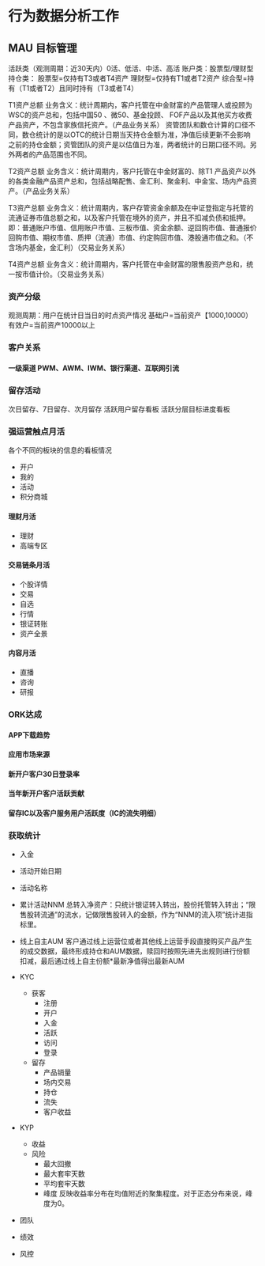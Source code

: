# 行为数据分析工作

## MAU 目标管理

活跃类（观测周期：近30天内）0活、低活、中活、高活
账户类：股票型/理财型
持仓类：
股票型=仅持有T3或者T4资产
理财型=仅持有T1或者T2资产
综合型=持有（T1或者T2）且同时持有（T3或者T4）

T1资产总额
业务含义：统计周期内，客户托管在中金财富的产品管理人或投顾为WSC的资产总和，包括中国50 、微50、基金投顾、 FOF产品以及其他买方收费产品资产，不包含家族信托资产。（产品业务关系） 资管团队和数仓计算的口径不同，数仓统计的是以OTC的统计日期当天持仓金额为准，净值后续更新不会影响之前的持仓金额；资管团队的资产是以估值日为准，两者统计的日期口径不同。另外两者的产品范围也不同。

T2资产总额
业务含义：统计周期内，客户托管在中金财富的、除T1 产品资产以外的各类金融产品资产总和，包括战略配售、金汇利、聚金利、中金宝、场内产品资产。（产品业务关系）

T3资产总额
业务含义：统计周期内，客户存管资金余额及在中证登指定与托管的流通证券市值总额之和，以及客户托管在境外的资产，并且不扣减负债和抵押。即：普通账户市值、信用账户市值、三板市值、资金余额、逆回购市值、普通报价回购市值、期权市值、质押（流通）市值、约定购回市值、港股通市值之和。（不含场内基金，金汇利）（交易业务关系）

T4资产总额
业务含义：统计周期内，客户托管在中金财富的限售股资产总和，统一按市值计价。（交易业务关系）

### 资产分级  

观测周期：用户在统计日当日的时点资产情况
基础户=当前资产【1000,10000）
有效户=当前资产10000以上

### 客户关系

#### 一级渠道 PWM、AWM、IWM、银行渠道、互联网引流

### 留存活动

次日留存、7日留存、次月留存
活跃用户留存看板
活跃分层目标进度看板  

### 强运营触点月活

各个不同的板块的信息的看板情况

- 开户
- 我的
- 活动
- 积分商城
  
#### 理财月活

- 理财
- 高端专区
  
#### 交易链条月活

- 个股详情
- 交易
- 自选
- 行情
- 银证转账
- 资产全景
  
#### 内容月活

- 直播
- 咨询
- 研报

### ORK达成

#### APP下载趋势

#### 应用市场来源

#### 新开户客户30日登录率

#### 当年新开户客户活跃贡献

#### 留存IC以及客户服务用户活跃度（IC的流失明细）

### 获取统计

- 入金
- 活动开始日期
- 活动名称
- 累计活动NNM 
总转入净资产：只统计银证转入转出，股份托管转入转出；“限售股转流通”的流水，记做限售股转入的金额，作为“NNM的流入项”统计进指标里。
- 线上自主AUM
  客户通过线上运营位或者其他线上运营手段直接购买产品产生的成交数据，最终形成持仓和AUM数据，赎回时按照先进先出规则进行份额扣减，最后通过线上自主份额*最新净值得出最新AUM

- KYC
  - 获客
    - 注册
    - 开户
    - 入金
    - 活跃
    - 访问
    - 登录
  - 留存
    - 产品销量
    - 场内交易
    - 持仓
    - 流失
    - 客户收益
- KYP
  - 收益
  - 风险
    - 最大回撤
    - 最大套牢天数
    - 平均套牢天数
    - 峰度 反映收益率分布在均值附近的聚集程度。对于正态分布来说，峰度为0。
- 团队
- 绩效
- 风控
